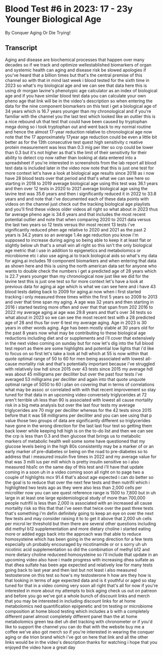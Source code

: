 # Blood Test #6 in 2023: 17 - 23y Younger Biological Age

By Conquer Aging Or Die Trying! 


## Transcript

Aging and disease are biochemical processes that happen over many decades so if we track and optimize wellestablished biomarkers of organ and systemic health can aging and disease risk be slowed apologies if you've heard that a billion times but that's the central premise of this channel so with that in mind last week i blood tested for the sixth time in 2023 so what's my biological age and we can see that data here this is using dr morgan lavine's phenotypic age calculator as an index of biological age and if you have similar blood test data you can calculate your own pheno age that link will be in the video's description so when entering the data for the nine component biomarkers on this test i get a biological age of 34 years which is 16.7 years younger than my chronological and if you're familiar with the channel you the last test which looked like an outlier this is a nice rebound uh that test that could have been caused by tryptophan mega doing so i took tryptophan out and went back to my normal routine and hence the almost 17-year reduction relative to chronological age now note that the 17 approximately 17year age reduction could be even a little bit better as for the 13th consecutive test quest high sensitivity c reative protein measurement was less than 0.3 mig per liter so crp could be lower than 0.3 but it's not higher as that's the limit of their sensitivity for their ability to detect crp now rather than looking at data entered into a spreadsheet if you're interested in screenshots from the lab report all blood test data is included later in the video now note that this is just one test for more context let's have a look at biological age results since 2018 as i now have 28 blood tests over that period and that's what we can see here so starting in 2018 to 2019 average biological age using this test was 36.1 years and then over 12 tests in 2020 to 2021 average biological age using the lavine test was 35.6 years and then i significantly reduced it in 2022 to 33.8 years and and note that i've documented each of these data points with videos on the channel just check out the tracking biological age playlists and you'll find these videos older videos all right so what about in 2023 thus far average pheno age is 34.6 years and that includes the most recent potential outlier and note that when comparing 2020 to 2021 data versus the last two years so 12 tests versus thir most recent 13 tests i've significantly reduced phen age relative to 2020 and 2021 as the past 2 years is 34.2 years so an average 1.4e age reduction you know i'm supposed to increase during aging so being able to keep it at least flat or slightly below uh that's a small win all right so this isn't the only biological age metric that i use in addition to epigenetics and metabolomics or microbiome etc i also use aging.ai to track biological aids so what's my data for aging.ai includes 19 component biomarkers and when entering that data as shown here and this is using the north american data set for anyone who wants to double check the numbers i get a predicted age of 28 years which is 22.7 years younger than my chronological now just like we did for the lavine test this is just one test so for more context let's have a look at previous data for aging.ai age which is what we can see here and i have 43 blood tests dating back to 2009 for aging.ai now when i first started tracking i only measured three times within the first 5 years so 2009 to 2013 and over that time span my aging. A age was 32 years and then starting in 2016 i started testing more often and over that that span from 202 2016 to 2022 my average aging.ai age was 29.8 years and that's over 34 tests so what about in 2023 so we can see the most recent test with a 28 predicted age of 28 and thus far over 6 test my average aging. Age in 2023 is 30 years in other words aging. Age has been mostly stable at 30 years old for the past 8 years now what may be contributing to these biological age reductions including diet and or supplements and i'll cover that extensively in the next video coming on sunday but for now let's dig into the full blood test report as there are some highlights and potential low lights that i'd like to focus on so first let's take a look at hdl which at 55 is now within that quote optimal range of 50 to 60 for men being associated with lowest all-cause mortality risk and that's potentially important because i've struggled with relatively low hdl since 2015 over 43 tests since 2015 my average hdl was about 45 milligrams per deciliter but over the past four tests i've averaged 53 milligrams per deciliter and again into that quote unquote optimal range of 5050 to 60 i plan on covering that in terms of correlations what may be assoc or correlated with with that recent improvement so stay tuned for that data in an upcoming video conversely triglycerides at 72 aren't terrible uh less than 90 is associated with lowest all cause mortality risk in a big meta analysis but over the last four tests my average triglycerides are 70 migr per deciliter whereas for the 42 tests since 2015 before that it was 58 milligrams per deciliter and you can see using that p value those two groups of data are significantly different so triglycerides have gone in the wrong direction for the last last four test so getting them back lower while keeping hdl high is on the to-do list and then we can see the crp is less than 0.3 and then glucose that brings us to metabolic markers of metabolic health well some some have questioned that my glucose levels being in the high 80s consistently may be a marker of or an early marker of pre-diabetes or being on the road to pre-diabetes so to address that i measured insulin five times in 2022 and my average value for that was 3 milli ius per mill which is pretty insulin sensitive so i also measured hba1c on the same day of this test and i'll have that update coming in a soon uh in a video coming soon all right on to page two a couple of highlights mcv 91.4 that's about age expected i can do better so the goal is to reduce that over the next few tests and then nutrifil which i highlighted two tests ago as they were also less than 2,000 cells per microliter now you can see quest reference range is 1500 to 7,800 but in uh large in at least one large epidemiological study of more than 700,000 people nutrifil is less than 2,000 is associated with an increased all cause mortality risk so this that that i've seen that twice over the past three tests that's something i'm defin definitely going to keep an eye on over the next few tests and may consider raising it to to get it above that 2,000 uh cells per microl ler threshold but then there are several other questions including did methyl b12 supplementation and more dietary choline i started eating more or added eggs back into the approach was that able to reduce homosysteine which has been going in the wrong direction for a few tests especially uh probably encouraged by nicotinamide or or s sorry uh uh nicotinic acid supplementation so did the combination of methyl b12 and more dietary choline reduceed homosysteine so i'll include that update in an upcoming video also have i made progress with increasing dhea sulfate as that dhea sulfate has been age expected and relatively low for many tests going back to last year and then last but not least i also measured testosterone on this test so how's my testosterone h how are they how is that looking in terms of age expected data and is it youthful or aged so stay tuned for that in a video coming very soon all right that's all for now if you're interested in more about my attempts to bick aging check us out on patreon and before you go we've got a whole bunch of discount links and merch that you may be interested in including discount links for at home metabolomics ned quantification epigenetic and tm testing or microbiome composition at home blood testing which includes a b with a completely different panel almost completely different panel than the at home metabolomics green tea diet uh diet tracking with chronometer or if you'd like to support the channel you can do that with the website buy me a coffee we've also got merch so if you're interested in wearing the conquer aging or die trion brand which i've got on here that link and all the other links would be in the video's description thanks for watching i hope that you enjoyed the video have a great day
